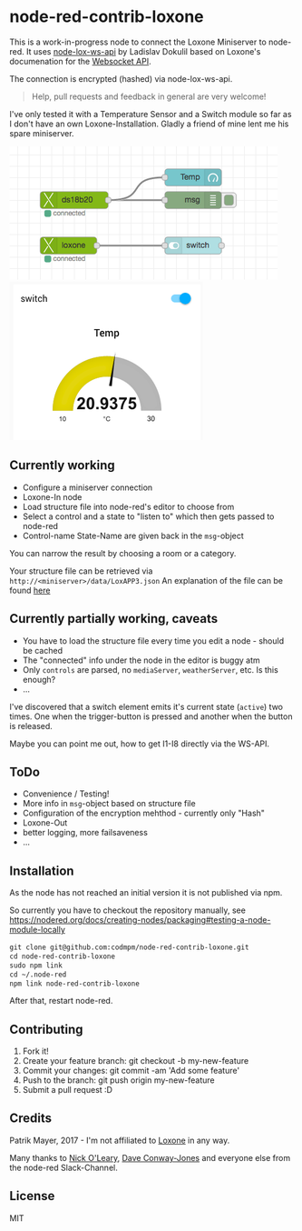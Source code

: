 node-red-contrib-loxone
=
This is a work-in-progress node to connect the Loxone Miniserver to
node-red. It uses [node-lox-ws-api](https://github.com/alladdin/node-lox-ws-api) 
by Ladislav Dokulil based on Loxone's documenation for the [Websocket API](https://www.loxone.com/dede/wp-content/uploads/sites/2/2016/08/loxone-communicating-with-the-miniserver.pdf).

The connection is encrypted (hashed) via node-lox-ws-api.

> Help, pull requests and feedback in general are very welcome!

I've only tested it with a Temperature Sensor and a Switch module so far as I don't 
have an own Loxone-Installation. Gladly a friend of mine lent me his spare miniserver.

![image of node-red editor](node-red-loxone-editor.png)
![image node-red dashboard](node-red-loxone-dashboard.png)

Currently working
-
* Configure a miniserver connection 
* Loxone-In node
* Load structure file into node-red's editor to choose from
* Select a control and a state to "listen to" which then gets passed to node-red
* Control-name State-Name are given back in the `msg`-object

You can narrow the result by choosing a room or a category. 

Your structure file can be retrieved via `http://<miniserver>/data/LoxAPP3.json`
An explanation of the file can be found [here](https://www.loxone.com/dede/wp-content/uploads/sites/2/2016/08/loxone-structure-file.pdf)

Currently partially working, caveats
-
* You have to load the structure file every time you edit a node - should be cached
* The "connected" info under the node in the editor is buggy atm
* Only `controls` are parsed, no `mediaServer`, `weatherServer`, etc. 
  Is this enough? 
* ...
  
I've discovered that a switch element emits it's current state (`active`) two times.
One when the trigger-button is pressed and another when the button is released.

Maybe you can point me out, how to get I1-I8 directly via the WS-API.

ToDo
-
* Convenience / Testing!
* More info in `msg`-object based on structure file
* Configuration of the encryption mehthod - currently only "Hash"
* Loxone-Out
* better logging, more failsaveness
* ...

Installation
-
As the node has not reached an initial version it is not published via npm.

So currently you have to checkout the repository manually, see 
https://nodered.org/docs/creating-nodes/packaging#testing-a-node-module-locally

    git clone git@github.com:codmpm/node-red-contrib-loxone.git
    cd node-red-contrib-loxone
    sudo npm link
    cd ~/.node-red
    npm link node-red-contrib-loxone
    
After that, restart node-red.    

Contributing
-

1. Fork it!
2. Create your feature branch: git checkout -b my-new-feature
3. Commit your changes: git commit -am 'Add some feature'
4. Push to the branch: git push origin my-new-feature
5. Submit a pull request :D

Credits
-
Patrik Mayer, 2017 - I'm not affiliated to [Loxone](https://www.loxone.com/) in any way.

Many thanks to [Nick O'Leary](https://github.com/knolleary), [Dave Conway-Jones](https://github.com/dceejay/)
 and everyone else from the node-red Slack-Channel. 

License
-
MIT

